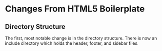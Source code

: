 # Changes From HTML5 Boilerplate

## Directory Structure

The first, most notable change is in the directory structure. There is now an include directory which holds the header, footer, and sidebar files.